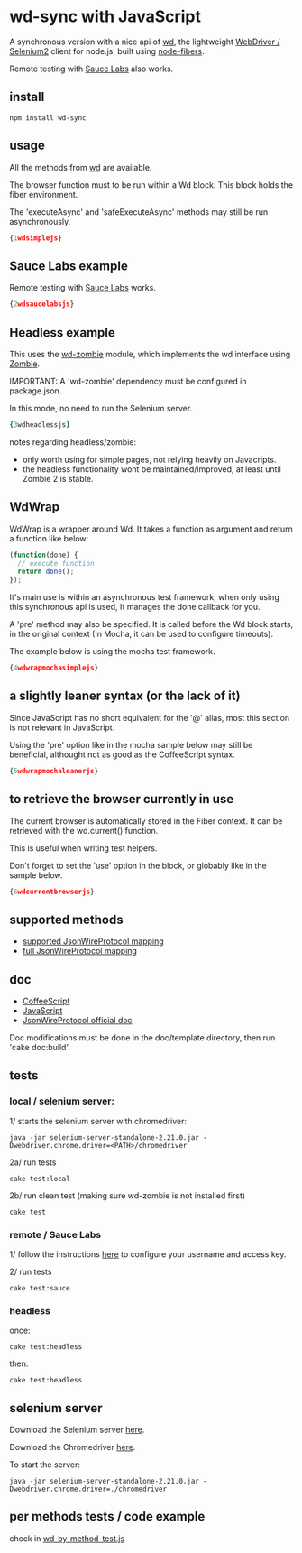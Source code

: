 # wd-sync with JavaScript

A synchronous version with a nice api of [wd](http://github.com/admc/wd), 
the lightweight  [WebDriver / Selenium2](http://seleniumhq.org/projects/webdriver/) 
client for node.js, built using  [node-fibers](http://github.com/laverdet/node-fibers).

Remote testing with [Sauce Labs](http://saucelabs.com) also works.

## install

```
npm install wd-sync
```


## usage

All the methods from [wd](http://github.com/admc/wd) are available. 

The browser function must to be run within a Wd block. This 
block holds the fiber environment. 

The 'executeAsync' and 'safeExecuteAsync' methods may still be run asynchronously.

```javascript
{1wdsimplejs}
```


## Sauce Labs example

Remote testing with [Sauce Labs](http://saucelabs.com) works. 


```javascript
{2wdsaucelabsjs}
```


## Headless example

This uses the [wd-zombie](http://sebv/node-wd-zombie.git) module,
which implements the wd interface using [Zombie](http://github.com/assaf/zombie). 

IMPORTANT: A 'wd-zombie' dependency must be configured in package.json.

In this mode, no need to run the Selenium server.

```coffeescript
{3wdheadlessjs}
```

notes regarding headless/zombie:
- only worth using for simple pages, not relying heavily on Javacripts.   
- the headless functionality wont be maintained/improved, at least until Zombie 2 is stable. 

## WdWrap

WdWrap is a wrapper around Wd. It takes a function as argument and return a function like below:

```javascript
(function(done) {
  // execute function
  return done();
});
```

It's main use is within an asynchronous test framework, when only using this synchronous api is used, 
It manages the done callback for you.
 
A 'pre' method may also be specified. It is called before the Wd block starts, in the original 
context (In Mocha, it can be used to configure timeouts). 

The example below is using the mocha test framework.

```javascript
{4wdwrapmochasimplejs}
```

## a slightly leaner syntax (or the lack of it)

Since JavaScript has no short equivalent for the '@' alias, most this section is not relevant in JavaScript.  

Using the 'pre' option like in the mocha sample below may still be beneficial, althought not as good as the 
CoffeeScript syntax.

```javascript
{5wdwrapmochaleanerjs}
```


## to retrieve the browser currently in use

The current browser is automatically stored in the Fiber context.
It can be retrieved with the wd.current() function. 

This is useful when writing test helpers.

Don't forget to set the 'use' option in the block, or globably like in the sample below. 

```javascript
{6wdcurrentbrowserjs}
```

## supported methods

* [supported JsonWireProtocol mapping](http://github.com/sebv/node-wd-sync/blob/master/doc/jsonwire-mapping.md)
* [full JsonWireProtocol mapping](http://github.com/sebv/node-wd-sync/blob/master/doc/jsonwire-full-mapping.md)


## doc 

* [CoffeeScript](http://github.com/sebv/node-wd-sync/blob/master/doc/COFFEE-DOC.md)
* [JavaScript](http://github.com/sebv/node-wd-sync/blob/master/doc/JS-DOC.md)
* [JsonWireProtocol official doc](http://code.google.com/p/selenium/wiki/JsonWireProtocol)

Doc modifications must be done in the doc/template directory, then run 'cake doc:build'.


## tests

### local / selenium server: 

1/ starts the selenium server with chromedriver:
```  
java -jar selenium-server-standalone-2.21.0.jar -Dwebdriver.chrome.driver=<PATH>/chromedriver
```

2a/ run tests
```
cake test:local 
```

2b/ run clean test (making sure wd-zombie is not installed first)
```
cake test
```

### remote / Sauce Labs 

1/ follow the instructions [here](http://github.com/sebv/node-wd-sync/blob/master/test/sauce/README.md) to
configure your username and access key.
 

2/ run tests
```
cake test:sauce
```

### headless 

once:
```
cake test:headless
```

then:
```
cake test:headless
```

## selenium server

Download the Selenium server [here](http://seleniumhq.org/download/).

Download the Chromedriver [here](http://code.google.com/p/chromedriver/downloads/list).

To start the server:

```
java -jar selenium-server-standalone-2.21.0.jar -Dwebdriver.chrome.driver=./chromedriver
```


## per methods tests / code example

check in [wd-by-method-test.js](https://github.com/sebv/node-wd-sync/blob/master/test/unit/wd-by-method-test.js)